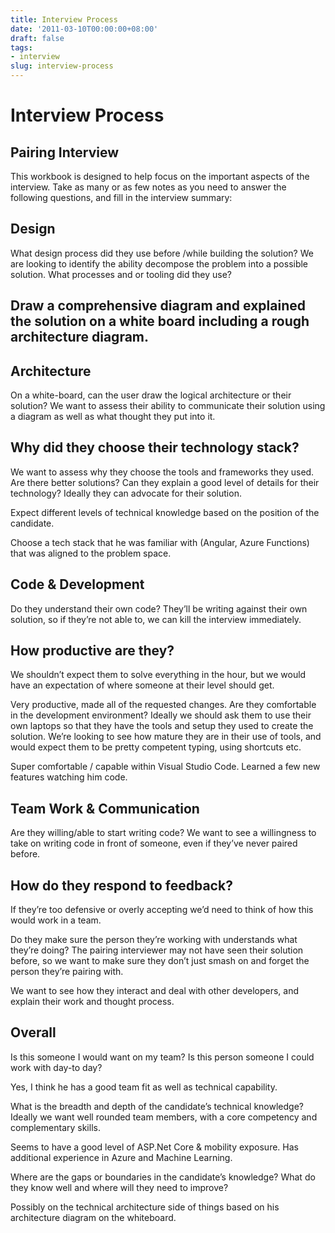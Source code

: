 ```yaml
---
title: Interview Process
date: '2011-03-10T00:00:00+08:00'
draft: false
tags:
- interview
slug: interview-process
---
```


# Interview Process

## Pairing Interview
This workbook is designed to help focus on the important aspects of the interview. Take as many or as few notes as you need to answer the following questions, and fill in the interview summary:

## Design
What design process did they use before /while building the solution?
We are looking to identify the ability decompose the problem into a possible solution. What processes and or tooling did they use?

##  Draw a comprehensive diagram and explained the solution on a white board including a rough architecture diagram.

##  Architecture
On a white-board, can the user draw the logical architecture or their solution?
We want to assess their ability to communicate their solution using a diagram as well as what thought they put into it.

##  Why did they choose their technology stack?
We want to assess why they choose the tools and frameworks they used. Are there better solutions? Can they explain a good level of details for their technology? Ideally they can advocate for their solution.

Expect different levels of technical knowledge based on the position of the candidate.

Choose a tech stack that he was familiar with (Angular, Azure Functions) that was aligned to the problem space.

##  Code & Development
Do they understand their own code?
They’ll be writing against their own solution, so if they’re not able to, we can kill the interview immediately.

##  How productive are they?
We shouldn’t expect them to solve everything in the hour, but we would have an expectation of where someone at their level should get.

Very productive, made all of the requested changes.
Are they comfortable in the development environment?
Ideally we should ask them to use their own laptops so that they have the tools and setup they used to create the solution. We’re looking to see how mature they are in their use of tools, and would expect them to be pretty competent typing, using shortcuts etc.

Super comfortable / capable within Visual Studio Code. Learned a few new features watching him code.  

##  Team Work & Communication
Are they willing/able to start writing code?
We want to see a willingness to take on writing code in front of someone, even if they’ve never paired before.

## How do they respond to feedback?
If they’re too defensive or overly accepting we’d need to think of how this would work in a team.

Do they make sure the person they’re working with understands what they’re doing?
The pairing interviewer may not have seen their solution before, so we want to make sure they don’t just smash on and forget the person they’re pairing with.

We want to see how they interact and deal with other developers, and explain their work and thought process.

## Overall
Is this someone I would want on my team?
Is this person someone I could work with day-to day?

Yes, I think he has a good team fit as well as technical capability.

What is the breadth and depth of the candidate’s technical knowledge?
Ideally we want well rounded team members, with a core competency and complementary skills.

Seems to have a good level of ASP.Net Core & mobility exposure. Has additional experience in Azure and Machine Learning.

Where are the gaps or boundaries in the candidate’s knowledge?
What do they know well and where will they need to improve?

Possibly on the technical architecture side of things based on his architecture diagram on the whiteboard.